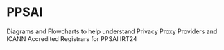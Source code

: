 # PPSAI
Diagrams and Flowcharts to help understand Privacy Proxy Providers and ICANN Accredited Registrars for PPSAI IRT24
